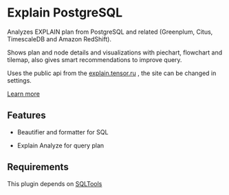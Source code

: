 # Explain PostgreSQL

Analyzes EXPLAIN plan from PostgreSQL and related (Greenplum, Citus, TimescaleDB and Amazon RedShift).

Shows plan and node details and visualizations with piechart, flowchart and tilemap, also gives smart recommendations to improve query.

Uses the public api from the [explain.tensor.ru](https://explain.tensor.ru/api-description/) , the site can be changed in settings.

[Learn more](https://explain.tensor.ru/about)

## Features

- Beautifier and formatter for SQL

- Explain Analyze for query plan

## Requirements

This plugin depends on [SQLTools](https://code.mteixeira.dev/SublimeText-SQLTools/)
